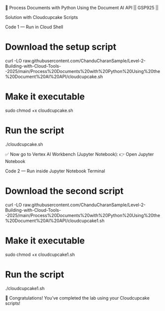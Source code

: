 🚀 Process Documents with Python Using the Document AI API || GSP925 ||

Solution with Cloudcupcake Scripts

Code 1 — Run in Cloud Shell
# Download the setup script
curl -LO raw.githubusercontent.com/ChanduCharanSample/Level-2-Building-with-Cloud-Tools--2025/main/Process%20Documents%20with%20Python%20Using%20the%20Document%20AI%20API/cloudcupcake.sh

# Make it executable
sudo chmod +x cloudcupcake.sh

# Run the script
./cloudcupcake.sh


✅ Now go to Vertex AI Workbench (Jupyter Notebook):
👉 Open Jupyter Notebook

Code 2 — Run inside Jupyter Notebook Terminal
# Download the second script
curl -LO raw.githubusercontent.com/ChanduCharanSample/Level-2-Building-with-Cloud-Tools--2025/main/Process%20Documents%20with%20Python%20Using%20the%20Document%20AI%20API/cloudcupcake1.sh

# Make it executable
sudo chmod +x cloudcupcake1.sh

# Run the script
./cloudcupcake1.sh


🎉 Congratulations! You’ve completed the lab using your Cloudcupcake scripts!
